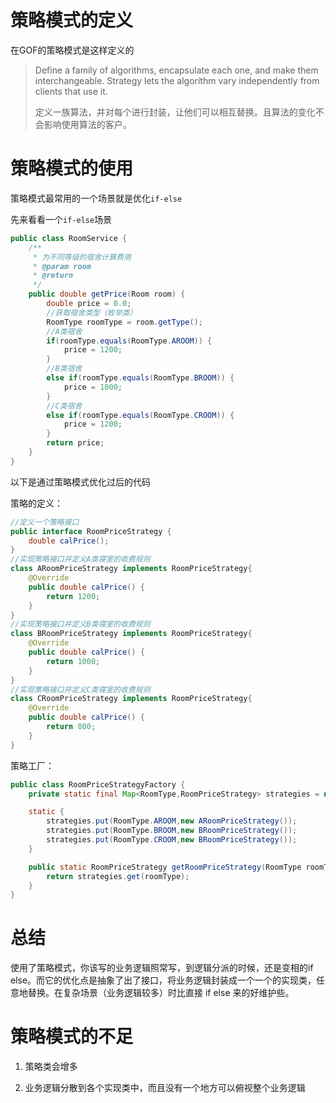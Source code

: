 # 策略模式的定义

在GOF的策略模式是这样定义的

> Define a family of algorithms, encapsulate each one, and make them interchangeable. Strategy lets the algorithm vary independently from clients that use it.
>
> 定义一族算法，并对每个进行封装，让他们可以相互替换。且算法的变化不会影响使用算法的客户。

# 策略模式的使用

策略模式最常用的一个场景就是优化`if-else`

先来看看一个`if-else`场景

```java
public class RoomService {
    /**
     * 为不同等级的宿舍计算费用
     * @param room
     * @return
     */
    public double getPrice(Room room) {
        double price = 0.0;
        //获取宿舍类型（枚举类）
        RoomType roomType = room.getType();
        //A类宿舍
        if(roomType.equals(RoomType.AROOM)) {
            price = 1200;
        }
        //B类宿舍
        else if(roomType.equals(RoomType.BROOM)) {
            price = 1000;
        }
        //C类宿舍
        else if(roomType.equals(RoomType.CROOM)) {
            price = 1200;
        }
        return price;
    }
}
```



以下是通过策略模式优化过后的代码

策略的定义：

```java
//定义一个策略接口
public interface RoomPriceStrategy {
    double calPrice();
}
//实现策略接口并定义A类寝室的收费规则
class ARoomPriceStrategy implements RoomPriceStrategy{
    @Override
    public double calPrice() {
        return 1200;
    }
}
//实现策略接口并定义B类寝室的收费规则
class BRoomPriceStrategy implements RoomPriceStrategy{
    @Override
    public double calPrice() {
        return 1000;
    }
}
//实现策略接口并定义C类寝室的收费规则
class CRoomPriceStrategy implements RoomPriceStrategy{
    @Override
    public double calPrice() {
        return 800;
    }
}
```

策略工厂：

```java
public class RoomPriceStrategyFactory {
    private static final Map<RoomType,RoomPriceStrategy> strategies = new HashMap<>();

    static {
        strategies.put(RoomType.AROOM,new ARoomPriceStrategy());
        strategies.put(RoomType.BROOM,new BRoomPriceStrategy());
        strategies.put(RoomType.CROOM,new BRoomPriceStrategy());
    }

    public static RoomPriceStrategy getRoomPriceStrategy(RoomType roomType) {
        return strategies.get(roomType);
    }
}
```

# 总结

使用了策略模式，你该写的业务逻辑照常写，到逻辑分派的时候，还是变相的if else。而它的优化点是抽象了出了接口，将业务逻辑封装成一个一个的实现类，任意地替换。在复杂场景（业务逻辑较多）时比直接 if else 来的好维护些。

# 策略模式的不足

1. 策略类会增多 

2. 业务逻辑分散到各个实现类中，而且没有一个地方可以俯视整个业务逻辑